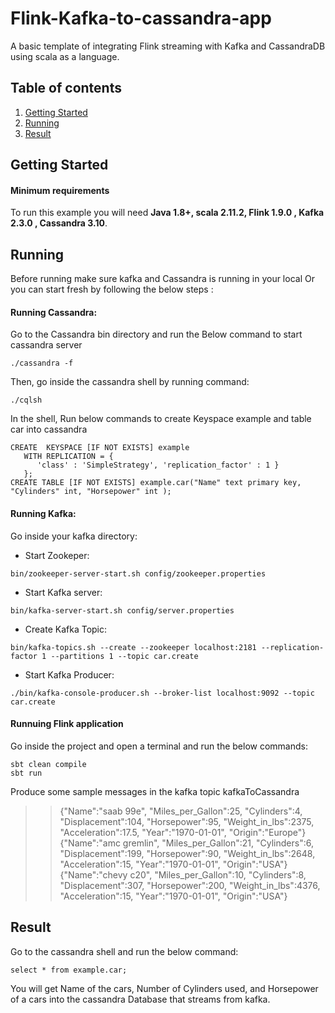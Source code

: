 # Flink-Kafka-to-cassandra-app


A basic template of integrating Flink streaming with Kafka and CassandraDB using scala as a language.
## Table of contents  
1. [Getting Started](#Getting-Started)  
2. [Running](#Running) 
3. [Result](#Result)
  
## Getting Started  
#### Minimum requirements  
To run this example you will need  **Java 1.8+, scala 2.11.2, Flink 1.9.0 , Kafka 2.3.0 , Cassandra 3.10**.   

## Running 

Before running make sure kafka and Cassandra is running in your local
Or you can start fresh by following the below steps :

#### Running Cassandra:
Go to the Cassandra bin directory and run the Below command to start cassandra server
```
./cassandra -f
```
Then, go inside the cassandra shell by running command:
```
./cqlsh
```
In the shell, Run below commands to create Keyspace example and table car into cassandra
```
CREATE  KEYSPACE [IF NOT EXISTS] example 
   WITH REPLICATION = { 
      'class' : 'SimpleStrategy', 'replication_factor' : 1 } 
   };
CREATE TABLE [IF NOT EXISTS] example.car("Name" text primary key, "Cylinders" int, "Horsepower" int );
```
#### Running Kafka:
Go inside your kafka directory:
- Start Zookeper:
```
bin/zookeeper-server-start.sh config/zookeeper.properties
```
- Start Kafka server:
```
bin/kafka-server-start.sh config/server.properties
```
- Create Kafka Topic:
```
bin/kafka-topics.sh --create --zookeeper localhost:2181 --replication-factor 1 --partitions 1 --topic car.create
```
- Start Kafka Producer:
```
./bin/kafka-console-producer.sh --broker-list localhost:9092 --topic car.create
```

#### Runnuing Flink application 
Go inside the project and open a terminal and run the below commands:
```
sbt clean compile
sbt run
```
Produce some sample messages in the kafka topic kafkaToCassandra
>>{"Name":"saab 99e", "Miles_per_Gallon":25, "Cylinders":4, "Displacement":104, "Horsepower":95, "Weight_in_lbs":2375, "Acceleration":17.5, "Year":"1970-01-01", "Origin":"Europe"}
>>{"Name":"amc gremlin", "Miles_per_Gallon":21, "Cylinders":6, "Displacement":199, "Horsepower":90, "Weight_in_lbs":2648, "Acceleration":15, "Year":"1970-01-01", "Origin":"USA"}
>> {"Name":"chevy c20", "Miles_per_Gallon":10, "Cylinders":8, "Displacement":307, "Horsepower":200, "Weight_in_lbs":4376, "Acceleration":15, "Year":"1970-01-01", "Origin":"USA"}

## Result
Go to the cassandra shell and run the below command:
```
select * from example.car;
```
You will get Name of the cars, Number of Cylinders used, and Horsepower of a cars into the cassandra Database that streams from kafka.

